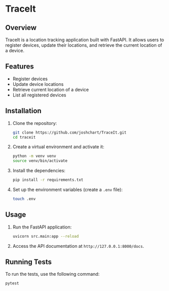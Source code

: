 # TraceIt

## Overview
TraceIt is a location tracking application built with FastAPI. It allows users to register devices, update their locations, and retrieve the current location of a device.

## Features
- Register devices
- Update device locations
- Retrieve current location of a device
- List all registered devices

## Installation
1. Clone the repository:
   ```sh
   git clone https://github.com/joshchart/TraceIt.git
   cd traceit
   ```

2. Create a virtual environment and activate it:
   ```sh
   python -m venv venv
   source venv/bin/activate
   ```

3. Install the dependencies:
   ```sh
   pip install -r requirements.txt
   ```

4. Set up the environment variables (create a `.env` file): 
   ```sh
   touch .env
   ```

## Usage
1. Run the FastAPI application:
   ```sh
   uvicorn src.main:app --reload
   ```

2. Access the API documentation at `http://127.0.0.1:8000/docs`.

## Running Tests
To run the tests, use the following command:
```sh
pytest
```